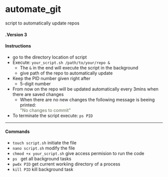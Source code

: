 # automate_git
script to automatically update repos

#### .Version 3
#### Instructions
* go to the directory location of script
* Execute: `your_script.sh /path/to/your/repo &`
    * The `&` in the end will execute the script in the background
    * give path of the repo to automatically update
* Keep the PID number given right after
    * 5-digit number
* From now on the repo will be updated automatically every 3mins when there are saved changes
    * When there are no new changes the following message is beeing printed:\
    <span style="color:#5C6C54">"No changes to commit"</span> 
* To terminate the script execute:  `ps PID`




___


#### Commands
* `touch script.sh`			   initiate the file 
* `nano script.sh`				modify the file
* `chmod +x your_script.sh` 	give access permision to run the code
* `ps `					         get all background tasks
* `pwdx PID`                  get current workiing directory of a process
* `kill PID`					   kill background task

